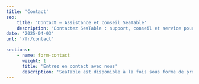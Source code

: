 ```yaml
---
title: 'Contact'
seo:
    title: 'Contact – Assistance et conseil SeaTable'
    description: 'Contactez SeaTable : support, conseil et service pour Cloud ou serveur dédié. Nous répondons à vos questions, contactez-nous !'
date: '2025-04-03'
url: '/fr/contact'

sections:
    - name: form-contact
      weight: 1
      title: 'Entrez en contact avec nous'
      description: 'SeaTable est disponible à la fois sous forme de produit en nuage et de version serveur auto-hébergée. Par conséquent, nous offrons à nos clients différents canaux de communication'
---
```

